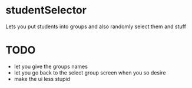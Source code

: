 # studentSelector
Lets you put students into groups and also randomly select them and stuff

# TODO
 - let you give the groups names
 - let you go back to the select group screen when you so desire
 - make the ui less stupid
